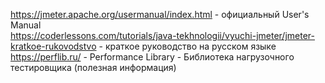 https://jmeter.apache.org/usermanual/index.html - официальный User's Manual                                                              
https://coderlessons.com/tutorials/java-tekhnologii/vyuchi-jmeter/jmeter-kratkoe-rukovodstvo - краткое руководство на русском языке
https://perflib.ru/ - Performance Library - Библиотека нагрузочного тестировщика (полезная информация)
